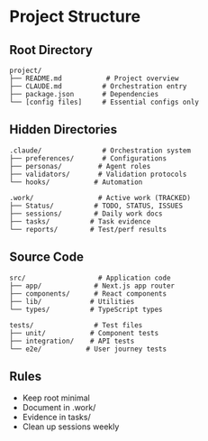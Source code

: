 # Project Structure

## Root Directory
```
project/
├── README.md           # Project overview
├── CLAUDE.md          # Orchestration entry
├── package.json       # Dependencies
└── [config files]     # Essential configs only
```

## Hidden Directories
```
.claude/               # Orchestration system
├── preferences/       # Configurations
├── personas/         # Agent roles
├── validators/       # Validation protocols
└── hooks/           # Automation

.work/                # Active work (TRACKED)
├── Status/          # TODO, STATUS, ISSUES
├── sessions/        # Daily work docs
├── tasks/          # Task evidence
└── reports/        # Test/perf results
```

## Source Code
```
src/                  # Application code
├── app/             # Next.js app router
├── components/      # React components
├── lib/            # Utilities
└── types/          # TypeScript types

tests/               # Test files
├── unit/           # Component tests
├── integration/    # API tests
└── e2e/           # User journey tests
```

## Rules
- Keep root minimal
- Document in .work/
- Evidence in tasks/
- Clean up sessions weekly
